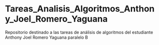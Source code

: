 # Tareas_Analisis_Algoritmos_Anthony_Joel_Romero_Yaguana
Repositorio destinado a las tareas de análisis de algoritmos del estudiante Anthony Joel Romero Yaguana paralelo B

